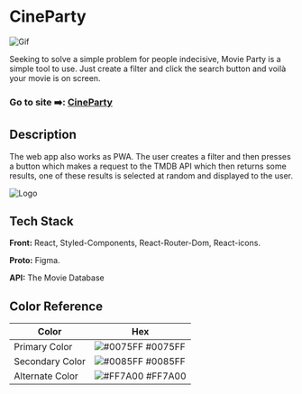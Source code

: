 
# CineParty

![Gif](https://i.imgur.com/pdfJ89A.gif)

Seeking to solve a simple problem for people indecisive, Movie Party is a simple tool to use. Just create a filter and click the search button and voilà your movie is on screen.


### Go to site ➡️: [CineParty](https://cineparty.vercel.app/)
## Description 

The web app also works as PWA. The user creates a filter and then presses a button which makes a request to the TMDB API which then returns some results, one of these results is selected at random and displayed to the user.

![Logo](https://dev-to-uploads.s3.amazonaws.com/uploads/articles/th5xamgrr6se0x5ro4g6.png)


## Tech Stack

**Front:** React, Styled-Components, React-Router-Dom, React-icons.

**Proto:** Figma.

**API:** The Movie Database

## Color Reference

| Color             | Hex                                                                |
| ----------------- | ------------------------------------------------------------------ |
| Primary Color | ![#0075FF](https://via.placeholder.com/10/0075FF?text=+) #0075FF |
| Secondary Color | ![#0085FF](https://via.placeholder.com/10/0085FF?text=+) #0085FF |
| Alternate Color | ![#FF7A00](https://via.placeholder.com/10/FF7A00?text=+) #FF7A00 |

